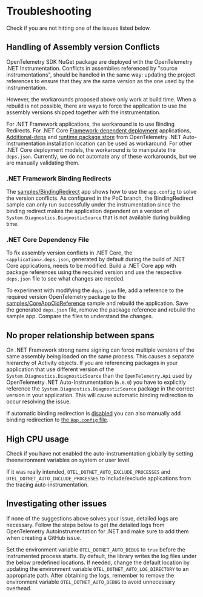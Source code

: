 # Troubleshooting

Check if you are not hitting one of the issues listed below.

## Handling of Assembly version Conflicts

OpenTelemetry SDK NuGet package are deployed with the OpenTelemetry .NET Instrumentation.
Conflicts in assemblies referenced by "source instrumentations", should be handled in
the same way: updating the project references to ensure that they are the same version
as the one used by the instrumentation.

However, the workarounds proposed above only work at build time. When a rebuild is not
possible, there are ways to force the application to use the assembly versions shipped
together with the instrumentation.

For .NET Framework applications, the workaround is to use Binding Redirects. For .NET Core
[Framework-dependent deployment](https://docs.microsoft.com/en-us/dotnet/core/deploying/deploy-with-vs?tabs=vs156#framework-dependent-deployment)
applications,
[Additional-deps](https://github.com/dotnet/runtime/blob/main/docs/design/features/additional-deps.md)
and [runtime package store](https://docs.microsoft.com/en-us/dotnet/core/deploying/runtime-store)
from OpenTelemetry .NET Auto-Instrumentation installation location can be used as workaround.
For other .NET Core deployment models, the workaround is to manipulate the `deps.json`. Currently,
we do not automate any of these workarounds, but we are manually validating them.

### .NET Framework Binding Redirects

The [samples/BindingRedirect](./../samples/BindingRedirect/) app shows how
to use the `app.config` to solve the version conflicts. As configured in the PoC branch,
the BindingRedirect sample can only run successfully under the instrumentation since the
binding redirect makes the application dependent on a version of `System.Diagnostics.DiagnosticSource`
that is not available during building time.

### .NET Core Dependency File

To fix assembly version conflicts in .NET Core, the `<application>.deps.json`, generated by default
during the build of .NET Core applications, needs to be modified. Build a .NET Core app with package
references using the required version and use the respective `deps.json` file to see what changes
are needed.

To experiment with modifying the `deps.json` file, add a reference to the required version OpenTelemetry
package to the [samples/CoreAppOldReference](./../samples/CoreAppOldReference/) sample and rebuild the
application. Save the generated `deps.json` file, remove the package reference and rebuild the
sample app. Compare the files to understand the changes.

## No proper relationship between spans

On .NET Framework strong name signing can force multiple versions
of the same assembly being loaded on the same process.
This causes a separate hierarchy of Activity objects.
If you are referencing packages in your application that use
different version of the `System.Diagnostics.DiagnosticSource`
than the `OpenTelemetry.Api` used by
OpenTelemetry .NET Auto-Instrumentation (`6.0.0`)
you have to explicitly reference
the `System.Diagnostics.DiagnosticSource` package in the correct version
in your application.
This will cause automatic binding redirection to occur resolving the issue.

If automatic binding redirection is [disabled](https://docs.microsoft.com/en-us/dotnet/framework/configure-apps/how-to-enable-and-disable-automatic-binding-redirection)
you can also manually add binding redirection to [the `App.config` file](../samples/BindingRedirect/App.config).

## High CPU usage

Check if you have not enabled the auto-instrumentation globally
by setting theenvironment variables on system or user level.

If it was really intended, `OTEL_DOTNET_AUTO_EXCLUDE_PROCESSES` and `OTEL_DOTNET_AUTO_INCLUDE_PROCESSES`
to include/exclude applications from the tracing auto-instrumentation.

## Investigating other issues

If none of the suggestions above solves your issue, detailed logs are necessary.
Follow the steps below to get the detailed logs from
OpenTelemetry AutoInstrumentation for .NET
and make sure to add them when creating a GitHub issue.

Set the environment variable `OTEL_DOTNET_AUTO_DEBUG` to `true`
before the instrumented process starts.
By default, the library writes the log files under the below predefined locations.
If needed, change the default location by updating
the environment variable `OTEL_DOTNET_AUTO_LOG_DIRECTORY` to an appropriate path.
After obtaining the logs, remember to remove the environment variable
`OTEL_DOTNET_AUTO_DEBUG` to avoid unnecessary overhead.
